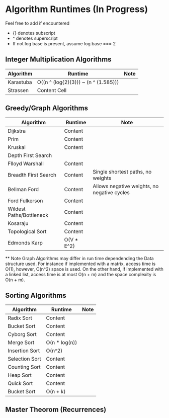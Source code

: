 # Algorithm Runtimes (In Progress) 

Feel free to add if encountered 
* {} denotes subscript 
* ^ denotes superscript 
* If not log base is present, assume log base === 2 

## Integer Multiplication Algorithms 

| Algorithm  | Runtime | Note 
| ------------- | ------------- | ------------- |
|  Karastuba    | O((n ^ (log{2}(3))) ~ (n ^ (1.585))) |               |
|  Strassen     | Content Cell  |               | 


## Greedy/Graph Algorithms


| Algorithm  | Runtime | Note 
| ------------- | ------------- | ------------- |
| Dijkstra           | Content   |               |
| Prim               | Content   |               |
| Kruskal            | Content   |               |
| Depth First Search |           |               |
| Flloyd Warshall    | Content   |               |
| Breadth First Search | Content  | Single shortest paths, no weights              |
| Bellman Ford        | Content | Allows negative weights, no negative cycles |
| Ford Fulkerson      | Content  |               |
| Wildest Paths/Bottleneck       | Content  |               |
| Kosaraju             | Content  |               |
| Topological Sort    | Content |               |
| Edmonds Karp      | O(V * E^2)  |               |

** Note Graph Algorithms may differ in run time dependending the Data structure used.
For instance if implemented with a matrix, access time is O(1), however, O(n^2) space
is used. On the other hand, if implemented with a linked list, access time is at most 
O(n + m) and the space complexity is O(n + m). 

## Sorting Algorithms 

| Algorithm  | Runtime | Note 
| ------------- | ------------- | ------------- |
| Radix Sort    | Content  |               |
| Bucket Sort    | Content |               |
| Cyborg Sort    | Content |               |
| Merge Sort     |   O(n * log(n))     |               |
| Insertion Sort  | O(n^2) |               |
| Selection Sort  | Content |               |
| Counting Sort   | Content |               |
| Heap Sort      | Content |               |
| Quick Sort     | Content |               |
| Bucket Sort     | O(n + k) |               |

## Master Theorom (Recurrences)




